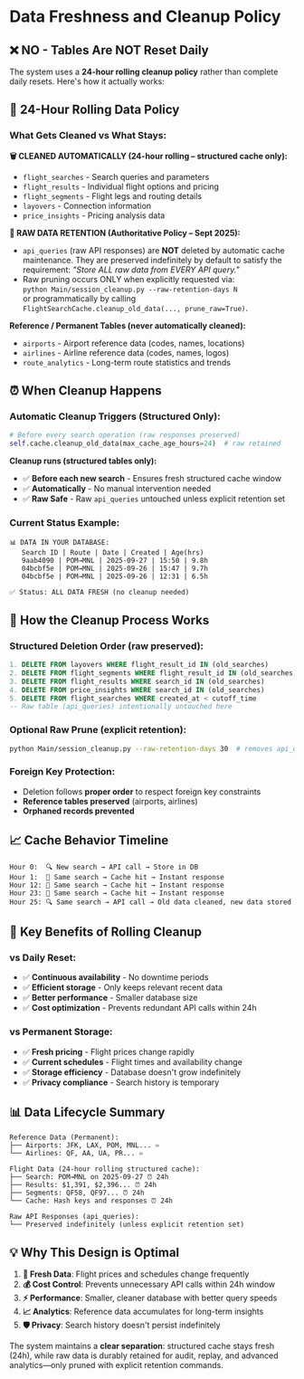 # Data Freshness and Cleanup Policy

## ❌ **NO - Tables Are NOT Reset Daily**

The system uses a **24-hour rolling cleanup policy** rather than complete daily resets. Here's how it actually works:

## 🔄 **24-Hour Rolling Data Policy**

### **What Gets Cleaned vs What Stays:**

**🗑️ CLEANED AUTOMATICALLY (24-hour rolling – structured cache only):**
- `flight_searches` - Search queries and parameters
- `flight_results` - Individual flight options and pricing  
- `flight_segments` - Flight legs and routing details
- `layovers` - Connection information
- `price_insights` - Pricing analysis data

**💾 RAW DATA RETENTION (Authoritative Policy – Sept 2025):**
- `api_queries` (raw API responses) are **NOT** deleted by automatic cache maintenance. They are preserved indefinitely by default to satisfy the requirement: *"Store ALL raw data from EVERY API query."*
- Raw pruning occurs ONLY when explicitly requested via:  
   `python Main/session_cleanup.py --raw-retention-days N`  
   or programmatically by calling `FlightSearchCache.cleanup_old_data(..., prune_raw=True)`.

**Reference / Permanent Tables (never automatically cleaned):**
- `airports` - Airport reference data (codes, names, locations)
- `airlines` - Airline reference data (codes, names, logos)
- `route_analytics` - Long-term route statistics and trends

## ⏰ **When Cleanup Happens**

### **Automatic Cleanup Triggers (Structured Only):**
```python
# Before every search operation (raw responses preserved)
self.cache.cleanup_old_data(max_cache_age_hours=24)  # raw retained
```

**Cleanup runs (structured tables only):**
- ✅ **Before each new search** - Ensures fresh structured cache window
- ✅ **Automatically** - No manual intervention needed
- ✅ **Raw Safe** - Raw `api_queries` untouched unless explicit retention set

### **Current Status Example:**
```
📊 DATA IN YOUR DATABASE:
   Search ID | Route | Date | Created | Age(hrs)
   9aab4090 | POM→MNL | 2025-09-27 | 15:50 | 9.8h
   04bcbf5e | POM→MNL | 2025-09-26 | 15:47 | 9.7h
   04bcbf5e | POM→MNL | 2025-09-26 | 12:31 | 6.5h

✅ Status: ALL DATA FRESH (no cleanup needed)
```

## 🔧 **How the Cleanup Process Works**

### **Structured Deletion Order (raw preserved):**
```sql
1. DELETE FROM layovers WHERE flight_result_id IN (old_searches)
2. DELETE FROM flight_segments WHERE flight_result_id IN (old_searches)
3. DELETE FROM flight_results WHERE search_id IN (old_searches)
4. DELETE FROM price_insights WHERE search_id IN (old_searches)
5. DELETE FROM flight_searches WHERE created_at < cutoff_time
-- Raw table (api_queries) intentionally untouched here
```

### **Optional Raw Prune (explicit retention):**
```bash
python Main/session_cleanup.py --raw-retention-days 30  # removes api_queries older than 30 days
```

### **Foreign Key Protection:**
- Deletion follows **proper order** to respect foreign key constraints
- **Reference tables preserved** (airports, airlines)
- **Orphaned records prevented**

## 📈 **Cache Behavior Timeline**

```
Hour 0:  🔍 New search → API call → Store in DB
Hour 1:  💾 Same search → Cache hit → Instant response  
Hour 12: 💾 Same search → Cache hit → Instant response
Hour 23: 💾 Same search → Cache hit → Instant response
Hour 25: 🔍 Same search → API call → Old data cleaned, new data stored
```

## 🎯 **Key Benefits of Rolling Cleanup**

### **vs Daily Reset:**
- ✅ **Continuous availability** - No downtime periods
- ✅ **Efficient storage** - Only keeps relevant recent data
- ✅ **Better performance** - Smaller database size
- ✅ **Cost optimization** - Prevents redundant API calls within 24h

### **vs Permanent Storage:**
- ✅ **Fresh pricing** - Flight prices change rapidly
- ✅ **Current schedules** - Flight times and availability change
- ✅ **Storage efficiency** - Database doesn't grow indefinitely
- ✅ **Privacy compliance** - Search history is temporary

## 📊 **Data Lifecycle Summary**

```
Reference Data (Permanent):
├── Airports: JFK, LAX, POM, MNL... ♾️
└── Airlines: QF, AA, UA, PR... ♾️

Flight Data (24-hour rolling structured cache):
├── Search: POM→MNL on 2025-09-27 ⏰ 24h
├── Results: $1,391, $2,396... ⏰ 24h  
├── Segments: QF58, QF97... ⏰ 24h
└── Cache: Hash keys and responses ⏰ 24h

Raw API Responses (api_queries):
└── Preserved indefinitely (unless explicit retention set)
```

## 💡 **Why This Design is Optimal**

1. **🔄 Fresh Data**: Flight prices and schedules change frequently
2. **💰 Cost Control**: Prevents unnecessary API calls within 24h window  
3. **⚡ Performance**: Smaller, cleaner database with better query speeds
4. **📈 Analytics**: Reference data accumulates for long-term insights
5. **🛡️ Privacy**: Search history doesn't persist indefinitely

The system maintains a **clear separation**: structured cache stays fresh (24h), while raw data is durably retained for audit, replay, and advanced analytics—only pruned with explicit retention commands.
